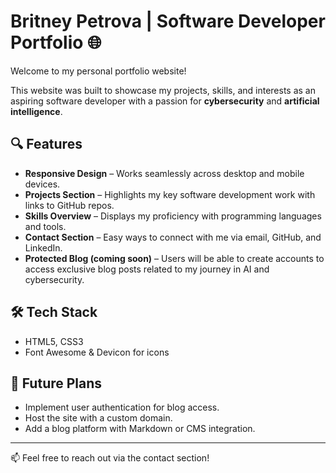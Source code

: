 # Britney Petrova | Software Developer Portfolio 🌐

Welcome to my personal portfolio website!

This website was built to showcase my projects, skills, and interests as an aspiring software developer with a passion for **cybersecurity** and **artificial intelligence**.

## 🔍 Features

- **Responsive Design** – Works seamlessly across desktop and mobile devices.
- **Projects Section** – Highlights my key software development work with links to GitHub repos.
- **Skills Overview** – Displays my proficiency with programming languages and tools.
- **Contact Section** – Easy ways to connect with me via email, GitHub, and LinkedIn.
- **Protected Blog (coming soon)** – Users will be able to create accounts to access exclusive blog posts related to my journey in AI and cybersecurity.

## 🛠️ Tech Stack

- HTML5, CSS3
- Font Awesome & Devicon for icons

## 🚀 Future Plans

- Implement user authentication for blog access.
- Host the site with a custom domain.
- Add a blog platform with Markdown or CMS integration.

---

📫 Feel free to reach out via the contact section!
